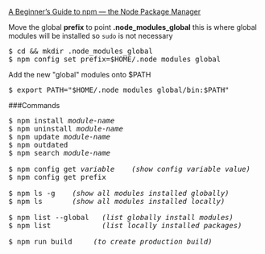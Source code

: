 [A Beginner’s Guide to npm — the Node Package Manager](https://www.sitepoint.com/beginners-guide-node-package-manager/)  

Move the global <b>prefix</b> to point <b>.node_modules_global</b> this is where global modules will be installed so `sudo` is not necessary
<pre>
$ cd && mkdir .node_modules_global
$ npm config set prefix=$HOME/.node_modules_global
</pre>

Add the new "global" modules onto $PATH
<pre>
$ export PATH="$HOME/.node_modules_global/bin:$PATH"
</pre>

###Commands
<pre>
$ npm install <em>module-name</em>   
$ npm uninstall <em>module-name</em>   
$ npm update <em>module-name</em>   
$ npm outdated  
$ npm search <em>module-name</em>  

$ npm config get <em>variable</em>    <em>(show config variable value)</em>
$ npm config get prefix

$ npm ls -g    <em>(show all modules installed globally)</em>   
$ npm ls       <em>(show all modules installed locally)</em>

$ npm list --global   <em>(list globally install modules)</em>
$ npm list            <em>(list locally installed packages)</em>

$ npm run build     <em>(to create production build)</em>
</pre>
